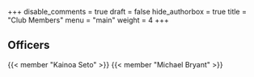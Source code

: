 +++
disable_comments = true
draft = false
hide_authorbox = true
title = "Club Members"
menu = "main"
weight = 4
+++

## Officers
{{< member "Kainoa Seto" >}}
{{< member "Michael Bryant" >}}
